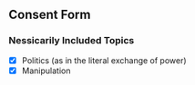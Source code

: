## Consent Form
### Nessicarily Included Topics
- [x] Politics (as in the literal exchange of power)
- [x] Manipulation 
<!--stackedit_data:
eyJoaXN0b3J5IjpbMjAzMzUzMjEyMF19
-->